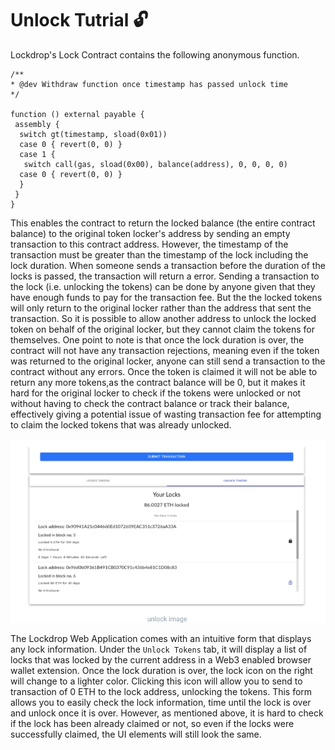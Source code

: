 # Unlock Tutrial 🔓

Lockdrop's Lock Contract contains the following anonymous function.

```text
/**
* @dev Withdraw function once timestamp has passed unlock time
*/

function () external payable {
 assembly {
  switch gt(timestamp, sload(0x01))
  case 0 { revert(0, 0) }
  case 1 {
   switch call(gas, sload(0x00), balance(address), 0, 0, 0, 0)
  case 0 { revert(0, 0) }
  }
 }
}
```

This enables the contract to return the locked balance \(the entire contract balance\) to the original token locker's address by sending an empty transaction to this contract address. However, the timestamp of the transaction must be greater than the timestamp of the lock including the lock duration. When someone sends a transaction before the duration of the locks is passed, the transaction will return a error. Sending a transaction to the lock \(i.e. unlocking the tokens\) can be done by anyone given that they have enough funds to pay for the transaction fee. But the the locked tokens will only return to the original locker rather than the address that sent the transaction. So it is possible to allow another address to unlock the locked token on behalf of the original locker, but they cannot claim the tokens for themselves. One point to note is that once the lock duration is over, the contract will not have any transaction rejections, meaning even if the token was returned to the original locker, anyone can still send a transaction to the contract without any errors. Once the token is claimed it will not be able to return any more tokens,as the contract balance will be 0, but it makes it hard for the original locker to check if the tokens were unlocked or not without having to check the contract balance or track their balance, effectively giving a potential issue of wasting transaction fee for attempting to claim the locked tokens that was already unlocked.

![](../.gitbook/assets/sukurnshotto-2020-05-31-191620png.png)

The Lockdrop Web Application comes with an intuitive form that displays any lock information. Under the `Unlock Tokens` tab, it will display a list of locks that was locked by the current address in a Web3 enabled browser wallet extension. Once the lock duration is over, the lock icon on the right will change to a lighter color. Clicking this icon will allow you to send to transaction of 0 ETH to the lock address, unlocking the tokens. This form allows you to easily check the lock information, time until the lock is over and unlock once it is over. However, as mentioned above, it is hard to check if the lock has been already claimed or not, so even if the locks were successfully claimed, the UI elements will still look the same.

